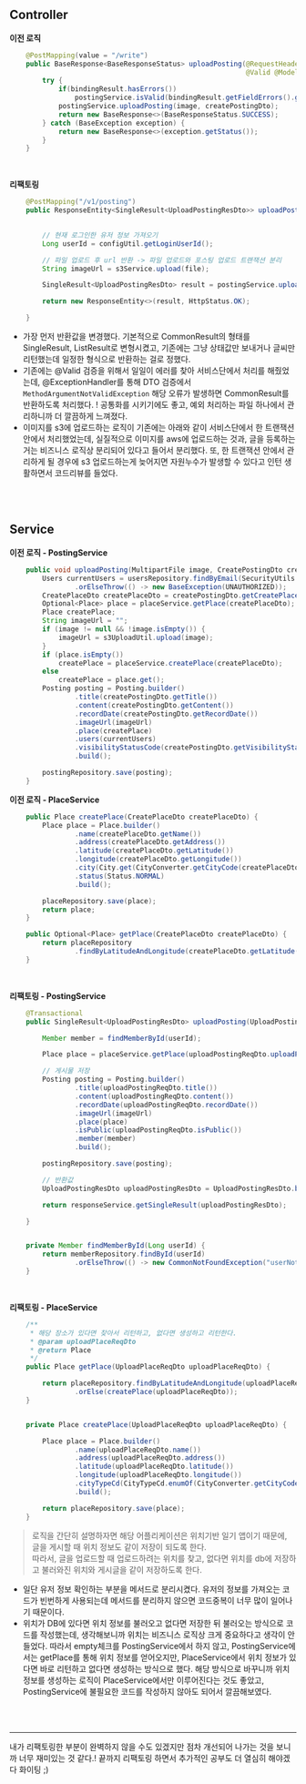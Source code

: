 
## Controller

<b> 이전 로직 </b>
```java
    @PostMapping(value = "/write")
    public BaseResponse<BaseResponseStatus> uploadPosting(@RequestHeader("Authorization")String accessToken, @RequestPart(required = false) MultipartFile image,
                                                          @Valid @ModelAttribute CreatePostingDto createPostingDto, BindingResult bindingResult) throws IOException {
        try {
            if(bindingResult.hasErrors())
                postingService.isValid(bindingResult.getFieldErrors().get(0).getField());
            postingService.uploadPosting(image, createPostingDto);
            return new BaseResponse<>(BaseResponseStatus.SUCCESS);
        } catch (BaseException exception) {
            return new BaseResponse<>(exception.getStatus());
        }
    }
```
<br>

<b> 리팩토링 </b>
```java
    @PostMapping("/v1/posting")
    public ResponseEntity<SingleResult<UploadPostingResDto>> uploadPosting(@NotNull(message = "requiredFile") @RequestPart MultipartFile file,
                                                                           @Valid @RequestPart UploadPostingReqDto uploadPostingReqDto) throws IOException {

        // 현재 로그인한 유저 정보 가져오기
        Long userId = configUtil.getLoginUserId();

        // 파일 업로드 후 url 반환 -> 파일 업로드와 포스팅 업로드 트랜잭션 분리
        String imageUrl = s3Service.upload(file);

        SingleResult<UploadPostingResDto> result = postingService.uploadPosting(uploadPostingReqDto, imageUrl, userId);

        return new ResponseEntity<>(result, HttpStatus.OK);

    }
```

- 가장 먼저 반환값을 변경했다. 기본적으로 CommonResult의 형태를 SingleResult, ListResult로 변형시켰고, 기존에는 그냥 상태값만 보내거나 글씨만 리턴했는데 일정한 형식으로 반환하는 걸로 정했다.
- 기존에는 @Valid 검증을 위해서 일일이 에러를 찾아 서비스단에서 처리를 해줬었는데, @ExceptionHandler를 통해 DTO 검증에서 `MethodArgumentNotValidException` 해당 오류가 발생하면 CommonResult를 반환하도록 처리했다. ! 공통화를 시키기에도 좋고, 예외 처리하는 파일 하나에서 관리하니까 더 깔끔하게 느껴졌다.
- 이미지를 s3에 업로드하는 로직이 기존에는 아래와 같이 서비스단에서 한 트랜잭션 안에서 처리했었는데, 실질적으로 이미지를 aws에 업로드하는 것과, 글을 등록하는거는 비즈니스 로직상 분리되어 있다고 들어서 분리했다. 또, 한 트랜잭션 안에서 관리하게 될 경우에 s3 업로드하는게 늦어지면 자원누수가 발생할 수 있다고 인턴 생활하면서 코드리뷰를 들었다.


<br><br>

## Service

<b>이전 로직 - PostingService</b>

```java
    public void uploadPosting(MultipartFile image, CreatePostingDto createPostingDto) throws BaseException, IOException {
        Users currentUsers = usersRepository.findByEmail(SecurityUtils.getLoggedUserEmail())
                .orElseThrow(() -> new BaseException(UNAUTHORIZED));
        CreatePlaceDto createPlaceDto = createPostingDto.getCreatePlaceDto();
        Optional<Place> place = placeService.getPlace(createPlaceDto);
        Place createPlace;
        String imageUrl = "";
        if (image != null && !image.isEmpty()) {
            imageUrl = s3UploadUtil.upload(image);
        }
        if (place.isEmpty())
            createPlace = placeService.createPlace(createPlaceDto);
        else
            createPlace = place.get();
        Posting posting = Posting.builder()
                .title(createPostingDto.getTitle())
                .content(createPostingDto.getContent())
                .recordDate(createPostingDto.getRecordDate())
                .imageUrl(imageUrl)
                .place(createPlace)
                .users(currentUsers)
                .visibilityStatusCode(createPostingDto.getVisibilityStatusCode())
                .build();

        postingRepository.save(posting);
    }
```

<b>이전 로직 - PlaceService</b>
```java
    public Place createPlace(CreatePlaceDto createPlaceDto) {
        Place place = Place.builder()
                .name(createPlaceDto.getName())
                .address(createPlaceDto.getAddress())
                .latitude(createPlaceDto.getLatitude())
                .longitude(createPlaceDto.getLongitude())
                .city(City.get(CityConverter.getCityCode(createPlaceDto.getAddress())))
                .status(Status.NORMAL)
                .build();

        placeRepository.save(place);
        return place;
    }

    public Optional<Place> getPlace(CreatePlaceDto createPlaceDto) {
        return placeRepository
                .findByLatitudeAndLongitude(createPlaceDto.getLatitude(), createPlaceDto.getLongitude());
    }
```

<br>

<b>리팩토링 - PostingService</b>
```java
    @Transactional
    public SingleResult<UploadPostingResDto> uploadPosting(UploadPostingReqDto uploadPostingReqDto, String imageUrl, Long userId) {

        Member member = findMemberById(userId);

        Place place = placeService.getPlace(uploadPostingReqDto.uploadPlaceReqDto());

        // 게시물 저장
        Posting posting = Posting.builder()
                .title(uploadPostingReqDto.title())
                .content(uploadPostingReqDto.content())
                .recordDate(uploadPostingReqDto.recordDate())
                .imageUrl(imageUrl)
                .place(place)
                .isPublic(uploadPostingReqDto.isPublic())
                .member(member)
                .build();

        postingRepository.save(posting);

        // 반환값
        UploadPostingResDto uploadPostingResDto = UploadPostingResDto.builder().postingId(posting.getId()).build();

        return responseService.getSingleResult(uploadPostingResDto);

    }


    private Member findMemberById(Long userId) {
        return memberRepository.findById(userId)
                .orElseThrow(() -> new CommonNotFoundException("userNotFound"));
    }
```

<br>

<b>리팩토링 - PlaceService</b>
```java
    /**
     * 해당 장소가 있다면 찾아서 리턴하고, 없다면 생성하고 리턴한다.
     * @param uploadPlaceReqDto
     * @return Place
     */
    public Place getPlace(UploadPlaceReqDto uploadPlaceReqDto) {

        return placeRepository.findByLatitudeAndLongitude(uploadPlaceReqDto.latitude(), uploadPlaceReqDto.longitude())
                .orElse(createPlace(uploadPlaceReqDto));
    }


    private Place createPlace(UploadPlaceReqDto uploadPlaceReqDto) {

        Place place = Place.builder()
                .name(uploadPlaceReqDto.name())
                .address(uploadPlaceReqDto.address())
                .latitude(uploadPlaceReqDto.latitude())
                .longitude(uploadPlaceReqDto.longitude())
                .cityTypeCd(CityTypeCd.enumOf(CityConverter.getCityCode(uploadPlaceReqDto.address())))
                .build();

        return placeRepository.save(place);
    }
```

> 로직을 간단히 설명하자면 해당 어플리케이션은 위치기반 일기 앱이기 때문에, 글을 게시할 때 위치 정보도 같이 저장이 되도록 한다. <br>
> 따라서, 글을 업로드할 때 업로드하려는 위치를 찾고, 없다면 위치를 db에 저장하고 불러와진 위치와 게시글을 같이 저장하도록 한다.

- 일단 유저 정보 확인하는 부분을 메서드로 분리시켰다. 유저의 정보를 가져오는 코드가 빈번하게 사용되는데 메서드를 분리하지 않으면 코드중복이 너무 많이 일어나기 때문이다.
- 위치가 DB에 있다면 위치 정보를 불러오고 없다면 저장한 뒤 불러오는 방식으로 코드를 작성했는데, 생각해보니까 위치는 비즈니스 로직상 크게 중요하다고 생각이 안들었다. 
따라서 empty체크를 PostingService에서 하지 않고, PostingService에서는 getPlace를 통해 위치 정보를 얻어오지만, PlaceService에서 위치 정보가 있다면 바로 리턴하고 없다면 생성하는 방식으로 했다. 해당 방식으로 바꾸니까 위치 정보를 생성하는 로직이 PlaceService에서만 이루어진다는 것도 좋았고, PostingService에 불필요한 코드를 작성하지 않아도 되어서 깔끔해보였다.

<br><br>


---


내가 리팩토링한 부분이 완벽하지 않을 수도 있겠지만 점차 개선되어 나가는 것을 보니까 너무 재미있는 것 같다.!
끝까지 리팩토링 하면서 추가적인 공부도 더 열심히 해야겠다 화이팅 ;)
